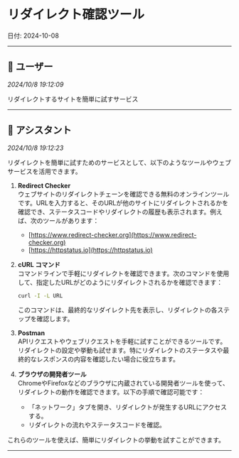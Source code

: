 # リダイレクト確認ツール

日付: 2024-10-08

---

## 👤 ユーザー
*2024/10/8 19:12:09*

リダイレクトするサイトを簡単に試すサービス

---

## 🤖 アシスタント
*2024/10/8 19:12:23*

リダイレクトを簡単に試すためのサービスとして、以下のようなツールやウェブサービスを活用できます。

1. **Redirect Checker**  
   ウェブサイトのリダイレクトチェーンを確認できる無料のオンラインツールです。URLを入力すると、そのURLが他のサイトにリダイレクトされるかを確認でき、ステータスコードやリダイレクトの履歴も表示されます。例えば、次のツールがあります：
   - [https://www.redirect-checker.org](https://www.redirect-checker.org)
   - [https://httpstatus.io](https://httpstatus.io)

2. **cURL コマンド**  
   コマンドラインで手軽にリダイレクトを確認できます。次のコマンドを使用して、指定したURLがどのようにリダイレクトされるかを確認できます：
   ```bash
   curl -I -L URL
   ```
   このコマンドは、最終的なリダイレクト先を表示し、リダイレクトの各ステップを確認します。

3. **Postman**  
   APIリクエストやウェブリクエストを手軽に試すことができるツールです。リダイレクトの設定や挙動も試せます。特にリダイレクトのステータスや最終的なレスポンスの内容を確認したい場合に役立ちます。

4. **ブラウザの開発者ツール**  
   ChromeやFirefoxなどのブラウザに内蔵されている開発者ツールを使って、リダイレクトの動作を確認できます。以下の手順で確認可能です：
   - 「ネットワーク」タブを開き、リダイレクトが発生するURLにアクセスする。
   - リダイレクトの流れやステータスコードを確認。

これらのツールを使えば、簡単にリダイレクトの挙動を試すことができます。

---
